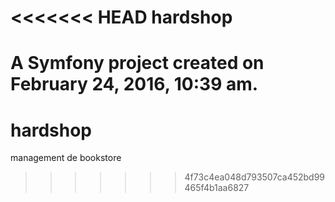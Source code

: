 <<<<<<< HEAD
hardshop
========

A Symfony project created on February 24, 2016, 10:39 am.
=======
# hardshop
management de bookstore
>>>>>>> 4f73c4ea048d793507ca452bd99465f4b1aa6827

